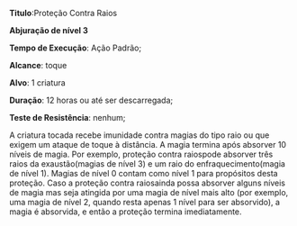 **Titulo**:Proteção Contra Raios

**Abjuração de nível 3**

**Tempo de Execução**: Ação Padrão;

**Alcance**: toque

**Alvo**: 1 criatura

**Duração**: 12 horas ou até ser descarregada;

**Teste de Resistência**: nenhum;

A criatura tocada recebe imunidade 
contra magias do tipo raio ou que exigem 
um ataque de toque à distância. A magia 
termina após absorver 10 níveis de magia. 
Por exemplo, proteção contra raiospode 
absorver três raios da exaustão(magias de 
nível 3) e um raio do enfraquecimento(magia de nível 1). Magias de nível 0 contam 
como nível 1 para propósitos desta proteção. Caso a proteção contra raiosainda 
possa absorver alguns níveis de magia mas 
seja atingida por uma magia de nível mais 
alto (por exemplo, uma magia de nível 2, 
quando resta apenas 1 nível para ser absorvido), a magia é absorvida, e então a 
proteção termina imediatamente.